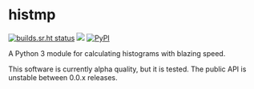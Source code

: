 # histmp

[![builds.sr.ht status](https://builds.sr.ht/~ddavis/histmp.svg)](https://builds.sr.ht/~ddavis/histmp?)
![](https://img.shields.io/pypi/pyversions/histmp.svg?colorB=blue&style=flat)
[![PyPI](https://img.shields.io/pypi/v/histmp?color=486b87)](https://pypi.org/project/histmp/)


A Python 3 module for calculating histograms with blazing speed.

This software is currently alpha quality, but it is tested. The public
API is unstable between 0.0.x releases.
